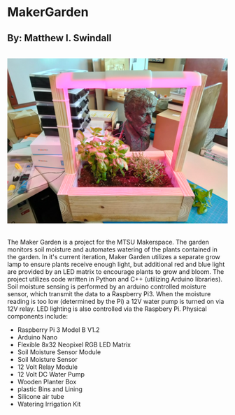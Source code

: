 # MakerGarden

<h2>By: Matthew I. Swindall</h2>
<br>
<div><img src="images/img1.jpg" /><div>
<br>
<p>
The Maker Garden is a project for the MTSU Makerspace. The garden monitors soil moisture and automates watering of the plants contained in the garden. In it's current iteration, Maker Garden utilizes a separate grow lamp to ensure plants receive enough light, but additional red and blue light are provided by an LED matrix to encourage plants to grow and bloom. The project utilizes code written in Python and C++ (utilizing Arduino libraries). Soil moisture sensing is performed by an arduino controlled moisture sensor, which transmit the data to a Raspberry Pi3. When the moisture reading is too low (determined by the Pi) a 12V water pump is turned on via 12V relay. LED lighting is also controlled via the Raspbery Pi. Physical components include:
<ul>
  <li>Raspberry Pi 3 Model B V1.2
  <li>Arduino Nano
  <li>Flexible 8x32 Neopixel RGB LED Matrix
  <li>Soil Moisture Sensor Module
  <li>Soil Moisture Sensor
  <li>12 Volt Relay Module
  <li>12 Volt DC Water Pump
  <li>Wooden Planter Box
  <li>plastic Bins and Lining
  <li>Silicone air tube
  <li>Watering Irrigation Kit
</ul>
</p>
